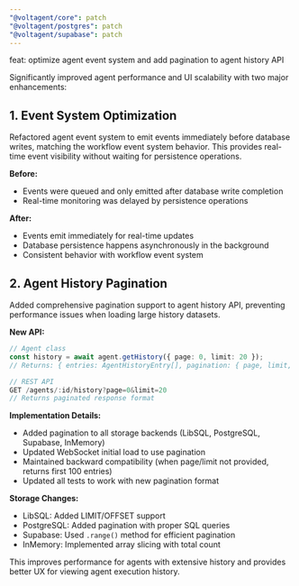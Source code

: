 ```yaml
---
"@voltagent/core": patch
"@voltagent/postgres": patch
"@voltagent/supabase": patch
---
```


feat: optimize agent event system and add pagination to agent history API

Significantly improved agent performance and UI scalability with two major enhancements:

## 1. Event System Optimization

Refactored agent event system to emit events immediately before database writes, matching the workflow event system behavior. This provides real-time event visibility without waiting for persistence operations.

**Before:**

- Events were queued and only emitted after database write completion
- Real-time monitoring was delayed by persistence operations

**After:**

- Events emit immediately for real-time updates
- Database persistence happens asynchronously in the background
- Consistent behavior with workflow event system

## 2. Agent History Pagination

Added comprehensive pagination support to agent history API, preventing performance issues when loading large history datasets.

**New API:**

```typescript
// Agent class
const history = await agent.getHistory({ page: 0, limit: 20 });
// Returns: { entries: AgentHistoryEntry[], pagination: { page, limit, total, totalPages } }

// REST API
GET /agents/:id/history?page=0&limit=20
// Returns paginated response format
```

**Implementation Details:**

- Added pagination to all storage backends (LibSQL, PostgreSQL, Supabase, InMemory)
- Updated WebSocket initial load to use pagination
- Maintained backward compatibility (when page/limit not provided, returns first 100 entries)
- Updated all tests to work with new pagination format

**Storage Changes:**

- LibSQL: Added LIMIT/OFFSET support
- PostgreSQL: Added pagination with proper SQL queries
- Supabase: Used `.range()` method for efficient pagination
- InMemory: Implemented array slicing with total count

This improves performance for agents with extensive history and provides better UX for viewing agent execution history.

